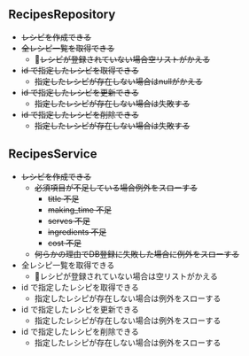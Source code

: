 ## RecipesRepository
- ~~レシピを作成できる~~
- ~~全レシピ一覧を取得できる~~
    - ~~レシピが登録されていない場合空リストがかえる~~
- ~~id で指定したレシピを取得できる~~
    - ~~指定したレシピが存在しない場合はnullがかえる~~
- ~~id で指定したレシピを更新できる~~
    - ~~指定したレシピが存在しない場合は失敗する~~
- ~~id で指定したレシピを削除できる~~
    - ~~指定したレシピが存在しない場合は失敗する~~

## RecipesService
- ~~レシピを作成できる~~
    - ~~必須項目が不足している場合例外をスローする~~
        - ~~title 不足~~
        - ~~making_time 不足~~
        - ~~serves 不足~~
        - ~~ingredients 不足~~
        - ~~cost 不足~~
    - ~~何らかの理由でDB登録に失敗した場合に例外をスローする~~
- 全レシピ一覧を取得できる
    - レシピが登録されていない場合は空リストがかえる
- id で指定したレシピを取得できる
    - 指定したレシピが存在しない場合は例外をスローする
- id で指定したレシピを更新できる
    - 指定したレシピが存在しない場合は例外をスローする
- id で指定したレシピを削除できる
    - 指定したレシピが存在しない場合は例外をスローする